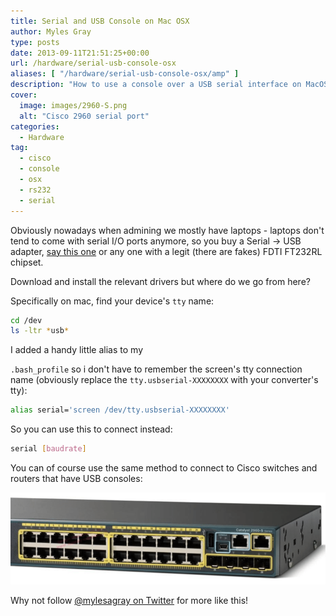 ```yaml
---
title: Serial and USB Console on Mac OSX
author: Myles Gray
type: posts
date: 2013-09-11T21:51:25+00:00
url: /hardware/serial-usb-console-osx
aliases: [ "/hardware/serial-usb-console-osx/amp" ]
description: "How to use a console over a USB serial interface on MacOS"
cover:
  image: images/2960-S.png
  alt: "Cisco 2960 serial port"
categories:
  - Hardware
tag:
  - cisco
  - console
  - osx
  - rs232
  - serial
---
```


Obviously nowadays when admining we mostly have laptops - laptops don't tend to come with serial I/O ports anymore, so you buy a Serial -> USB adapter, [say this one][1] or any one with a legit (there are fakes) FDTI FT232RL chipset.

Download and install the relevant drivers but where do we go from here?

Specifically on mac, find your device's `tty` name:

```bash
cd /dev
ls -ltr *usb*
```

I added a handy little alias to my

`.bash_profile` so i don't have to remember the screen's tty connection name (obviously replace the `tty.usbserial-XXXXXXXX` with your converter's tty):

```bash
alias serial='screen /dev/tty.usbserial-XXXXXXXX'
```

So you can use this to connect instead:

```bash
serial [baudrate]
```

You can of course use the same method to connect to Cisco switches and routers that have USB consoles:

![Cisco USB Console][2]

Why not follow [@mylesagray on Twitter][3] for more like this!

 [1]: https://www.startech.com/en-gb/cards-adapters/icusb2321f
 [2]: images/2960-S.png
 [3]: https://twitter.com/mylesagray